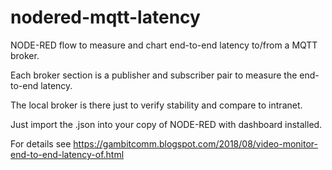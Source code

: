 # nodered-mqtt-latency

NODE-RED flow to measure and chart end-to-end latency to/from a MQTT broker.

Each broker section is a publisher and subscriber pair to measure the end-to-end
latency.

The local broker is there just to verify stability and compare to intranet.

Just import the .json into your copy of NODE-RED with dashboard installed.

For details see https://gambitcomm.blogspot.com/2018/08/video-monitor-end-to-end-latency-of.html
